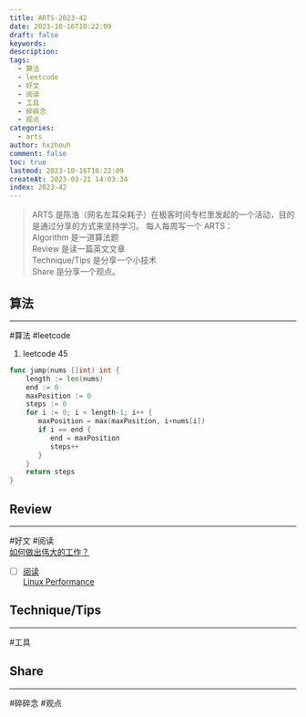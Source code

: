 ```yaml
---
title: ARTS-2023-42
date: 2023-10-16T10:22:09
draft: false
keywords: 
description: 
tags:
  - 算法
  - leetcode
  - 好文
  - 阅读
  - 工具
  - 碎碎念
  - 观点
categories:
  - arts
author: hxzhouh
comment: false
toc: true
lastmod: 2023-10-16T10:22:09
createAt: 2023-03-21 14:03:34
index: 2023-42
---
```


>ARTS 是陈浩（网名左耳朵耗子）在极客时间专栏里发起的一个活动，目的是通过分享的方式来坚持学习。 每人每周写一个 ARTS：  
>	Algorithm 是一道算法题  
>	Review 是读一篇英文文章  
>	Technique/Tips 是分享一个小技术  
>	Share 是分享一个观点。

<!-- more -->

## 算法
---
#算法 #leetcode  
1. leetcode 45 
```go
func jump(nums []int) int {  
    length := len(nums)  
    end := 0  
    maxPosition := 0  
    steps := 0  
    for i := 0; i < length-1; i++ {  
       maxPosition = max(maxPosition, i+nums[i])  
       if i == end {  
          end = maxPosition  
          steps++  
       }  
    }  
    return steps  
}
```

## Review
---
#好文 #阅读  
[如何做出伟大的工作？](https://substack.com/redirect/5c83001c-e5fb-4213-8871-41e93c28dfb1?j=eyJ1IjoibHNxdmoifQ.3oGmLofndxScvklxajPKu05xrXKSE0fYF651WfgCv6U) 
- [ ] [阅读](things:///show?id=NU7XfixHt1ewVSJ3hXEteZ)  
[Linux Performance](https://www.brendangregg.com/linuxperf.html)
## Technique/Tips
---
#工具  

## Share
---
#碎碎念 #观点

